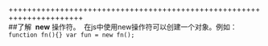 ++++++++++++++++++++++++++++++++++++++++++++++++++++++++++++++++++++++  
##了解  **new**  操作符。
  在js中使用new操作符可以创建一个对象。例如：  
`function fn(){}
var fun = new fn();
`
